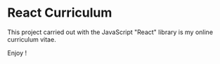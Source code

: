 # React Curriculum

This project carried out with the JavaScript "React" library is my online curriculum vitae.

Enjoy !
